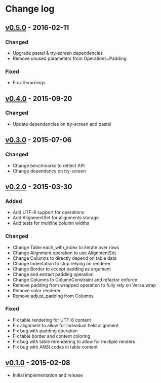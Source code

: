# Change log

## [v0.5.0] - 2016-02-11

### Changed
* Upgrade pastel & tty-screen dependencies
* Remove unused parameters from Operations::Padding

### Fixed
* Fix all warnings

## [v0.4.0] - 2015-09-20

### Changed
* Update dependencies on tty-screen and pastel

## [v0.3.0] - 2015-07-06

### Changed
* Change benchmarks to reflect API
* Change dependency on tty-screen

## [v0.2.0] - 2015-03-30

### Added
* Add UTF-8 support for operations
* Add AlignmentSet for alignments storage
* Add tests for multilne column widths

### Changed
* Change Table each_with_index to iterate over rows
* Change Alignment operation to use AlignmentSet
* Change Columns to directly depend on table data
* Change Indentation to stop relying on renderer
* Change Border to accept padding as argument
* Change and extract padding operation
* Change Columns to ColumnConstraint and refactor enforce
* Remove padding from wrapped operation to fully rely on Verse.wrap
* Remove color renderer
* Remove adjust_padding from Columns

### Fixed
* Fix table rendering for UTF-8 content
* Fix alignment to allow for individual field alignment
* Fix bug with padding operation
* Fix table border and content coloring
* Fix bug with table rerendering to allow for multiple renders
* Fix bug with ANSI codes in table content

## [v0.1.0] - 2015-02-08

* Initial implementation and release

[v0.5.0]: https://github.com/peter-murach/tty-table/compare/v0.4.0...v0.5.0
[v0.4.0]: https://github.com/peter-murach/tty-table/compare/v0.3.0...v0.4.0
[v0.3.0]: https://github.com/peter-murach/tty-table/compare/v0.2.0...v0.3.0
[v0.2.0]: https://github.com/peter-murach/tty-table/compare/v0.1.0...v0.2.0
[v0.1.0]: https://github.com/peter-murach/tty-table/compare/v0.1.0
